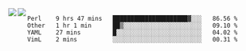 <a href="https://github.com/anuraghazra/github-readme-stats">
  <img align="left" src="https://github-readme-stats.vercel.app/api?username=kfly8&count_private=true&show_icons=true&theme=calm" />
</a>
<a href="https://github.com/anuraghazra/github-readme-stats">
  <img align="left" src="https://github-readme-stats.vercel.app/api/top-langs/?username=kfly8&theme=calm&hide=HTML&exclude_repo=is3q-cr" />
</a>

<!--START_SECTION:waka-->
```text
Perl    9 hrs 47 mins   █████████████████████▓░░░   86.56 % 
Other   1 hr 1 min      ██▒░░░░░░░░░░░░░░░░░░░░░░   09.10 % 
YAML    27 mins         █░░░░░░░░░░░░░░░░░░░░░░░░   04.02 % 
VimL    2 mins          ░░░░░░░░░░░░░░░░░░░░░░░░░   00.31 % 
```
<!--END_SECTION:waka-->
